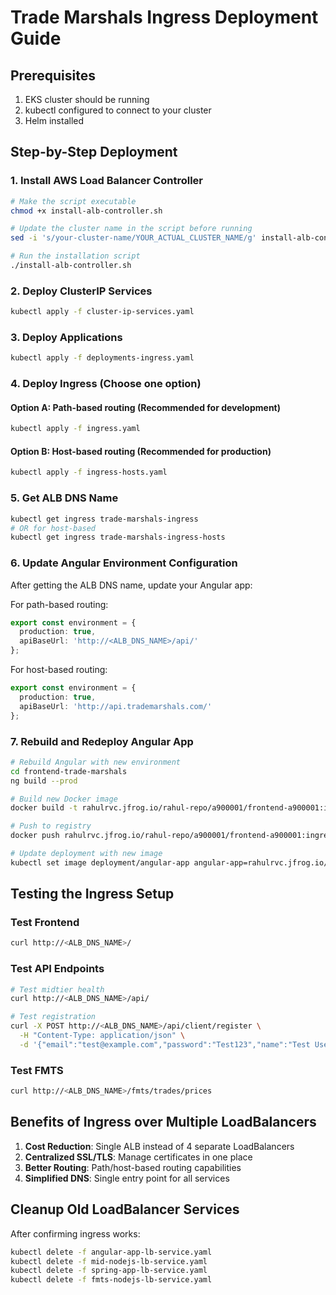 # Trade Marshals Ingress Deployment Guide

## Prerequisites
1. EKS cluster should be running
2. kubectl configured to connect to your cluster
3. Helm installed

## Step-by-Step Deployment

### 1. Install AWS Load Balancer Controller
```bash
# Make the script executable
chmod +x install-alb-controller.sh

# Update the cluster name in the script before running
sed -i 's/your-cluster-name/YOUR_ACTUAL_CLUSTER_NAME/g' install-alb-controller.sh

# Run the installation script
./install-alb-controller.sh
```

### 2. Deploy ClusterIP Services
```bash
kubectl apply -f cluster-ip-services.yaml
```

### 3. Deploy Applications
```bash
kubectl apply -f deployments-ingress.yaml
```

### 4. Deploy Ingress (Choose one option)

#### Option A: Path-based routing (Recommended for development)
```bash
kubectl apply -f ingress.yaml
```

#### Option B: Host-based routing (Recommended for production)
```bash
kubectl apply -f ingress-hosts.yaml
```

### 5. Get ALB DNS Name
```bash
kubectl get ingress trade-marshals-ingress
# OR for host-based
kubectl get ingress trade-marshals-ingress-hosts
```

### 6. Update Angular Environment Configuration
After getting the ALB DNS name, update your Angular app:

For path-based routing:
```typescript
export const environment = {
  production: true,
  apiBaseUrl: 'http://<ALB_DNS_NAME>/api/'
};
```

For host-based routing:
```typescript
export const environment = {
  production: true,
  apiBaseUrl: 'http://api.trademarshals.com/'
};
```

### 7. Rebuild and Redeploy Angular App
```bash
# Rebuild Angular with new environment
cd frontend-trade-marshals
ng build --prod

# Build new Docker image
docker build -t rahulrvc.jfrog.io/rahul-repo/a900001/frontend-a900001:ingress .

# Push to registry
docker push rahulrvc.jfrog.io/rahul-repo/a900001/frontend-a900001:ingress

# Update deployment with new image
kubectl set image deployment/angular-app angular-app=rahulrvc.jfrog.io/rahul-repo/a900001/frontend-a900001:ingress
```

## Testing the Ingress Setup

### Test Frontend
```bash
curl http://<ALB_DNS_NAME>/
```

### Test API Endpoints
```bash
# Test midtier health
curl http://<ALB_DNS_NAME>/api/

# Test registration
curl -X POST http://<ALB_DNS_NAME>/api/client/register \
  -H "Content-Type: application/json" \
  -d '{"email":"test@example.com","password":"Test123","name":"Test User","dateOfBirth":"1990-01-01","country":"India","identification":[{"type":"PAN","value":"ABCDE1234F"}]}'
```

### Test FMTS
```bash
curl http://<ALB_DNS_NAME>/fmts/trades/prices
```

## Benefits of Ingress over Multiple LoadBalancers
1. **Cost Reduction**: Single ALB instead of 4 separate LoadBalancers
2. **Centralized SSL/TLS**: Manage certificates in one place
3. **Better Routing**: Path/host-based routing capabilities
4. **Simplified DNS**: Single entry point for all services

## Cleanup Old LoadBalancer Services
After confirming ingress works:
```bash
kubectl delete -f angular-app-lb-service.yaml
kubectl delete -f mid-nodejs-lb-service.yaml
kubectl delete -f spring-app-lb-service.yaml
kubectl delete -f fmts-nodejs-lb-service.yaml
```
